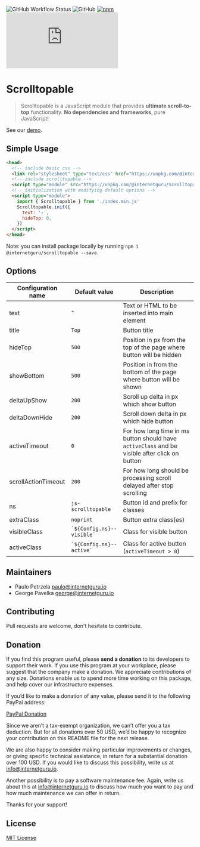 
![GitHub Workflow Status](https://img.shields.io/github/workflow/status/internetguru/scrolltopable/Build)
![GitHub](https://img.shields.io/github/license/internetguru/scrolltopable)
[![npm](https://img.shields.io/npm/v/@internetguru/scrolltopable)](https://www.npmjs.com/package/@internetguru/scrolltopable)
![GitHub file size in bytes](https://img.shields.io/github/size/internetguru/scrolltopable/index.min.js?label=minified%20size)

# Scrolltopable

> Scrolltopable is a JavaScript module that provides **ultimate scroll-to-top** functionality. **No dependencies and frameworks**, pure JavaScript!

See our [demo](https://internetguru.github.io/scrolltopable/).

## Simple Usage

```html
<head>
  <!-- include basic css -->
  <link rel="stylesheet" type="text/css" href="https://unpkg.com/@internetguru/scrolltopable@latest/basic.css"/>
  <!-- include scrolltopable -->
  <script type="module" src="https://unpkg.com/@internetguru/scrolltopable@latest/index.min.js"></script>
  <!-- initialization with modifying default options -->
  <script type="module">
    import { Scrolltopable } from './index.min.js'
    Scrolltopable.init({
      text: '↑',
      hideTop: 0,
    })
  </script>
</head>
```

Note: you can install package locally by running `npm i @internetguru/scrolltopable --save`.

## Options

|Configuration name|Default value|Description|
|------------------|-------------|-----------|
| text | `^` | Text or HTML to be inserted into main element |
| title | `Top` | Button title |
| hideTop | `500` | Position in px from the top of the page where button will be hidden |
| showBottom | `500` | Position in from the bottom of the page where button will be shown |
| deltaUpShow | `200` | Scroll up delta in px which show button |
| deltaDownHide | `200` | Scroll down delta in px which hide button |
| activeTimeout | `0` | For how long time in ms button should have `activeClass` and be visible after click on button |
| scrollActionTimeout | `200` | For how long should be processing scroll delayed after stop scrolling |
| ns | `js-scrolltopable` | Button id and prefix for classes |
| extraClass | `noprint` | Button extra class(es) |
| visibleClass | `` `${Config.ns}--visible` `` | Class for visible button |
| activeClass | `` `${Config.ns}--active` `` | Class for active button (`activeTimeout > 0`) |

## Maintainers

-  Paulo Petrzela paulo@internetguru.io
-  George Pavelka george@internetguru.io

## Contributing

Pull requests are welcome, don't hesitate to contribute.

## Donation

If you find this program useful, please **send a donation** to its developers to support their work. If you use this program at your workplace, please suggest that the company make a donation. We appreciate contributions of any size. Donations enable us to spend more time working on this package, and help cover our infrastructure expenses.

If you’d like to make a donation of any value, please send it to the following PayPal address:

[PayPal Donation](https://www.paypal.com/donate/?hosted_button_id=FVH97VVYW8NM6)

Since we aren’t a tax-exempt organization, we can’t offer you a tax deduction. But for all donations over 50 USD, we’d be happy to recognize your contribution on this README file for the next release.

We are also happy to consider making particular improvements or changes, or giving specific technical assistance, in return for a substantial donation over 100 USD. If you would like to discuss this possibility, write us at info@internetguru.io.

Another possibility is to pay a software maintenance fee. Again, write us about this at info@internetguru.io to discuss how much you want to pay and how much maintenance we can offer in return.

Thanks for your support!

## License

[MIT License](LICENSE)
